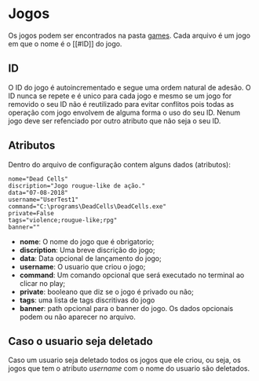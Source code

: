 # Jogos
Os jogos podem ser encontrados na pasta [games](../games). Cada arquivo é um jogo em que o nome é o [[#ID]] do jogo.
## ID
O ID do jogo é autoincrementado e segue uma ordem natural de adesão. O ID nunca se repete e é unico para cada jogo e mesmo se um jogo for removido o seu ID não é reutilizado para evitar conflitos pois todas as operação com jogo envolvem de alguma forma o uso do seu ID.
Nenum jogo deve ser refenciado por outro atributo que não seja o seu ID.
## Atributos
Dentro do arquivo de configuração contem alguns dados (atributos):
```
nome="Dead Cells"
discription="Jogo rougue-like de ação."
data="07-08-2018"
username="UserTest1"
command="C:\programs\DeadCells\DeadCells.exe"
private=False
tags="violence;rougue-like;rpg"
banner=""
```
- **nome**: O nome do jogo que é obrigatorio;
- **discription**: Uma breve discrição do jogo;
- **data**: Data opcional de lançamento do jogo;
- **username**: O usuario que criou o jogo;
- **command**: Um comando opcional que será executado no terminal ao clicar no play;
- **private**: booleano que diz se o jogo é privado ou não;
- **tags**: uma lista de tags discritivas do jogo
- **banner**: path opcional para o banner do jogo.
Os dados opcionais podem ou não aparecer no arquivo.
## Caso o usuario seja deletado
Caso um usuario seja deletado todos os jogos que ele criou, ou seja, os jogos que tem o atributo _username_ com o nome do usuario são deletados.